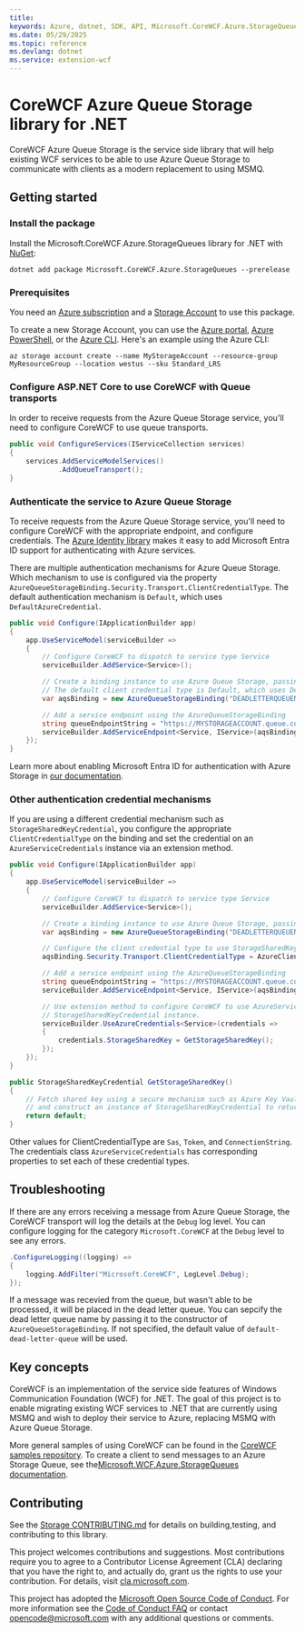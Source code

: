 ```yaml
---
title: 
keywords: Azure, dotnet, SDK, API, Microsoft.CoreWCF.Azure.StorageQueues, extension-wcf
ms.date: 05/29/2025
ms.topic: reference
ms.devlang: dotnet
ms.service: extension-wcf
---
```

# CoreWCF Azure Queue Storage library for .NET

CoreWCF Azure Queue Storage is the service side library that will help existing WCF services to be able to use Azure Queue Storage to communicate with clients as a modern replacement to using MSMQ.

## Getting started

### Install the package

Install the Microsoft.CoreWCF.Azure.StorageQueues library for .NET with [NuGet][nuget]:

```dotnetcli
dotnet add package Microsoft.CoreWCF.Azure.StorageQueues --prerelease
```

### Prerequisites

You need an [Azure subscription][azure_sub] and a
[Storage Account][storage_account_docs] to use this package.

To create a new Storage Account, you can use the [Azure portal][storage_account_create_portal],
[Azure PowerShell][storage_account_create_ps], or the [Azure CLI][storage_account_create_cli].
Here's an example using the Azure CLI:

```azurecli
az storage account create --name MyStorageAccount --resource-group MyResourceGroup --location westus --sku Standard_LRS
```

### Configure ASP.NET Core to use CoreWCF with Queue transports

In order to receive requests from the Azure Queue Storage service, you'll need to configure CoreWCF to use queue transports.

```C# Snippet:Configure_CoreWCF_QueueTransport
public void ConfigureServices(IServiceCollection services)
{
    services.AddServiceModelServices()
            .AddQueueTransport();
}
```

### Authenticate the service to Azure Queue Storage

To receive requests from the Azure Queue Storage service, you'll need to configure CoreWCF with the appropriate endpoint, and configure credentials.  The [Azure Identity library][identity] makes it easy to add Microsoft Entra ID support for authenticating with Azure services.  

There are multiple authentication mechanisms for Azure Queue Storage. Which mechanism to use is configured via the property `AzureQueueStorageBinding.Security.Transport.ClientCredentialType`. The default authentication mechanism is `Default`, which uses `DefaultAzureCredential`.

```C# Snippet:CoreWCF_Azure_Storage_Queues_Sample_DefaultAzureCredential
public void Configure(IApplicationBuilder app)
{
    app.UseServiceModel(serviceBuilder =>
    {
        // Configure CoreWCF to dispatch to service type Service
        serviceBuilder.AddService<Service>();

        // Create a binding instance to use Azure Queue Storage, passing an optional queue name for the dead letter queue
        // The default client credential type is Default, which uses DefaultAzureCredential
        var aqsBinding = new AzureQueueStorageBinding("DEADLETTERQUEUENAME");

        // Add a service endpoint using the AzureQueueStorageBinding
        string queueEndpointString = "https://MYSTORAGEACCOUNT.queue.core.windows.net/QUEUENAME";
        serviceBuilder.AddServiceEndpoint<Service, IService>(aqsBinding, queueEndpointString);
    });
}
```

Learn more about enabling Microsoft Entra ID for authentication with Azure Storage in [our documentation][storage_ad].  

### Other authentication credential mechanisms

If you are using a different credential mechanism such as `StorageSharedKeyCredential`, you configure the appropriate `ClientCredentialType` on the binding and set the credential on an `AzureServiceCredentials` instance via an extension method.

```C# Snippet:CoreWCF_Azure_Storage_Queus_Sample_StorageSharedKey
public void Configure(IApplicationBuilder app)
{
    app.UseServiceModel(serviceBuilder =>
    {
        // Configure CoreWCF to dispatch to service type Service
        serviceBuilder.AddService<Service>();

        // Create a binding instance to use Azure Queue Storage, passing an optional queue name for the dead letter queue
        var aqsBinding = new AzureQueueStorageBinding("DEADLETTERQUEUENAME");

        // Configure the client credential type to use StorageSharedKeyCredential
        aqsBinding.Security.Transport.ClientCredentialType = AzureClientCredentialType.StorageSharedKey;

        // Add a service endpoint using the AzureQueueStorageBinding
        string queueEndpointString = "https://MYSTORAGEACCOUNT.queue.core.windows.net/QUEUENAME";
        serviceBuilder.AddServiceEndpoint<Service, IService>(aqsBinding, queueEndpointString);

        // Use extension method to configure CoreWCF to use AzureServiceCredentials and set the
        // StorageSharedKeyCredential instance.
        serviceBuilder.UseAzureCredentials<Service>(credentials =>
        {
            credentials.StorageSharedKey = GetStorageSharedKey();
        });
    });
}

public StorageSharedKeyCredential GetStorageSharedKey()
{
    // Fetch shared key using a secure mechanism such as Azure Key Vault
    // and construct an instance of StorageSharedKeyCredential to return;
    return default;
}
```

Other values for ClientCredentialType are `Sas`, `Token`, and `ConnectionString`. The credentials class `AzureServiceCredentials` has corresponding properties to set each of these credential types.

## Troubleshooting

If there are any errors receiving a message from Azure Queue Storage, the CoreWCF transport will log the details at the `Debug` log level. You can configure logging for the category `Microsoft.CoreWCF` at the `Debug` level to see any errors.

```C# Snippet:CoreWCF_Azure_Storage_Queus_Sample_Logging
.ConfigureLogging((logging) =>
{
    logging.AddFilter("Microsoft.CoreWCF", LogLevel.Debug);
});
```

If a message was recevied from the queue, but wasn't able to be processed, it will be placed in the dead letter queue. You can sepcify the dead letter queue name by passing it to the constructor of `AzureQueueStorageBinding`. If not specified, the default value of `default-dead-letter-queue` will be used.

## Key concepts

CoreWCF is an implementation of the service side features of Windows Communication Foundation (WCF) for .NET. The goal of this project is to enable migrating existing WCF services to .NET that are currently using MSMQ and wish to deploy their service to Azure, replacing MSMQ with Azure Queue Storage.

More general samples of using CoreWCF can be found in the [CoreWCF samples repository][corewcf_repo]. To create a client to send messages to an Azure Storage Queue, see the[Microsoft.WCF.Azure.StorageQueues documentation][wcf_docs]. 

## Contributing

See the [Storage CONTRIBUTING.md][storage_contrib] for details on building,testing, and contributing to this library.

This project welcomes contributions and suggestions.  Most contributions require you to agree to a Contributor License Agreement (CLA) declaring that you have the right to, and actually do, grant us the rights to use your contribution. For details, visit [cla.microsoft.com][cla].

This project has adopted the [Microsoft Open Source Code of Conduct][coc].
For more information see the [Code of Conduct FAQ][coc_faq] or contact [opencode@microsoft.com][coc_contact] with any additional questions or comments.

<!-- LINKS -->
[nuget]: https://www.nuget.org/
[storage_account_docs]: https://learn.microsoft.com/azure/storage/common/storage-account-overview
[storage_account_create_ps]: https://learn.microsoft.com/azure/storage/common/storage-account-create?tabs=azure-powershell
[storage_account_create_cli]: https://learn.microsoft.com/azure/storage/common/storage-account-create?tabs=azure-cli
[storage_account_create_portal]: https://learn.microsoft.com/azure/storage/common/storage-account-create?tabs=azure-portal
[azure_cli]: https://learn.microsoft.com/cli/azure/
[azure_sub]: https://azure.microsoft.com/free/dotnet/
[identity]: https://github.com/Azure/azure-sdk-for-net/tree/main/sdk/identity/Azure.Identity/README.md
[storage_ad]: https://learn.microsoft.com/azure/storage/blobs/authorize-access-azure-active-directory
[storage_contrib]: https://github.com/Azure/azure-sdk-for-net/blob/main/sdk/storage/CONTRIBUTING.md
[cla]: https://opensource.microsoft.com/cla/
[coc]: https://opensource.microsoft.com/codeofconduct/
[coc_faq]: https://opensource.microsoft.com/codeofconduct/faq/
[coc_contact]: mailto:opencode@microsoft.com
[corewcf_repo]: https://github.com/CoreWCF/samples/
[wcf_docs]: https://github.com/Azure/azure-sdk-for-net/blob/main/sdk/extension-wcf/Microsoft.WCF.Azure.StorageQueues
